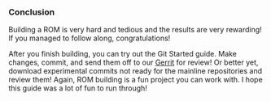 ### Conclusion

Building a ROM is very hard and tedious and the results are very rewarding! If you managed to follow along, congratulations!

After you finish building, you can try out the Git Started guide. Make changes, commit, and send them off to our [Gerrit](https://review.blissroms.org) for review! Or better yet, download experimental commits not ready for the mainline repositories and review them! Again, ROM building is a fun project you can work with. I hope this guide was a lot of fun to run through!
